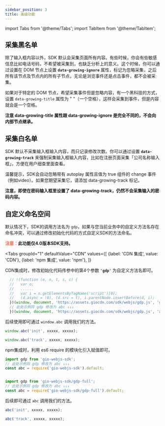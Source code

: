 ```yaml
---
sidebar_position: 3
title: 高级功能
---
```


import Tabs from '@theme/Tabs';
import TabItem from '@theme/TabItem';

## 采集黑名单

除了输入框内容以外，SDK 默认会采集页面所有内容。有些时候，你会有些敏感信息比如电话号码，不希望被采集到，也缺乏分析上的意义。这个时候，你可以通过设置在 DOM 节点上设置 **`data-growing-ignore`** 属性，标记为忽略采集，之后所有该节点及节点内的所有子节点，无论是浏览事件还是点击事件，都不会被采集。

如果对于特定的 DOM 节点，希望采集事件但是忽略内容，有一个黑科技的方式，设置 `data-growing-title` 属性为 " "（一个空格），这样会采集到事件，但是内容就会是一个空格。

**注意 data-growing-title 属性跟 data-growing-ignore 是完全不同的，不会向内部节点继承。**

## 采集白名单

SDK 默认不采集输入框输入内容，而只记录修改次数。你可以通过设置 **`data-growing-track`** 来强制采集输入框输入内容，比如在注册页面采集「公司名称输入框」，方便在用户细查里面查看。

温馨提示，SDK会自动忽略带有 autoplay 属性且值为 true 组件的 change 事件（例如video）。如果您期望采集它，请添加 data-growing-track 标记。

**注意，即使在密码输入框里设置了 data-growing-track，仍然不会采集输入的密码内容。**

## 自定义命名空间

默认情况下，SDK的调用方法名为 `gdp`，如果与您当前业务中的自定义方法名存在命名冲突，可以通过修改初始化代码的方式自定义SDK的方法命名。

**<font color="#FC5F3A">注意：</font>此功能仅4.0版本SDK支持。**

<Tabs
groupId="1"
defaultValue="CDN"
values={[
{label: 'CDN 集成', value: 'CDN'},
{label: 'npm 集成', value: 'npm'},
]}
>
<TabItem value="CDN">

CDN集成时，修改初始化代码传参中的第4个参数 **`'gdp'`** 为自定义方法名即可。

```js
  // !(function (e, n, t, s, c) {
  //   var o;
  //   ......
  //   var i = n.getElementsByTagName('script')[0];
  //   (d.async = !0), (d.src = t), i.parentNode.insertBefore(d, i);
  })(window, document, 'https://assets.giocdn.com/sdk/webjs/gdp.js', 'gdp');
  // 此处示例将 gdp 修改为 abc ↓↓↓
  })(window, document, 'https://assets.giocdn.com/sdk/webjs/gdp.js', 'abc');
```

后续使用即可通过 `window.abc` 调用我们的方法。

```js
window.abc('init', xxxxx, xxxxx);

window.abc('track', xxxxx, xxxxx);
```

</TabItem>
<TabItem value="npm">

npm集成时，利用 es6 require 的模块化引入赋值即可。

```js
import gdp from 'gio-webjs-sdk';
// 此处示例将 gdp 修改为 abc ↓↓↓
const abc = require('gio-webjs-sdk').default;


import gdp from 'gio-webjs-sdk/gdp-full';
// 此处示例将 gdp 修改为 abc ↓↓↓
const abc = require('gio-webjs-sdk/gdp-full').default;
```

后续即可通过 `abc` 调用我们的方法。

```js
abc('init', xxxxx, xxxxx);

abc('track', xxxxx, xxxxx);
```

</TabItem>
</Tabs>
